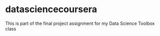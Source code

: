 # datasciencecoursera
This is part of the final project assignment for my Data Science Toolbox class
